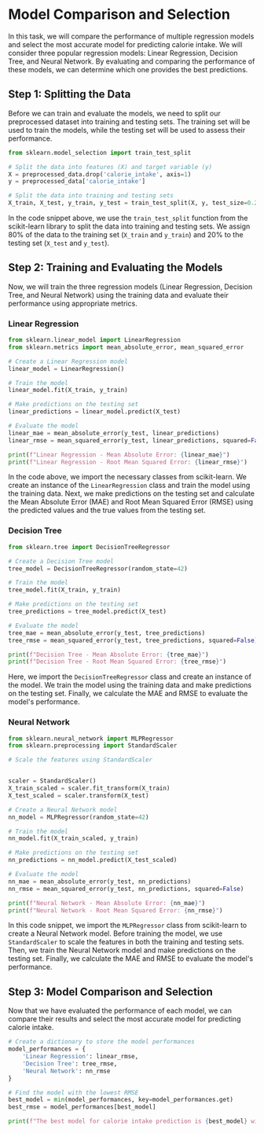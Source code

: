 # Model Comparison and Selection

In this task, we will compare the performance of multiple regression models and select the most accurate model for predicting calorie intake. We will consider three popular regression models: Linear Regression, Decision Tree, and Neural Network. By evaluating and comparing the performance of these models, we can determine which one provides the best predictions.

## Step 1: Splitting the Data

Before we can train and evaluate the models, we need to split our preprocessed dataset into training and testing sets. The training set will be used to train the models, while the testing set will be used to assess their performance.

```python
from sklearn.model_selection import train_test_split

# Split the data into features (X) and target variable (y)
X = preprocessed_data.drop('calorie_intake', axis=1)
y = preprocessed_data['calorie_intake']

# Split the data into training and testing sets
X_train, X_test, y_train, y_test = train_test_split(X, y, test_size=0.2, random_state=42)
```

In the code snippet above, we use the `train_test_split` function from the scikit-learn library to split the data into training and testing sets. We assign 80% of the data to the training set (`X_train` and `y_train`) and 20% to the testing set (`X_test` and `y_test`).

## Step 2: Training and Evaluating the Models

Now, we will train the three regression models (Linear Regression, Decision Tree, and Neural Network) using the training data and evaluate their performance using appropriate metrics.

### Linear Regression

```python
from sklearn.linear_model import LinearRegression
from sklearn.metrics import mean_absolute_error, mean_squared_error

# Create a Linear Regression model
linear_model = LinearRegression()

# Train the model
linear_model.fit(X_train, y_train)

# Make predictions on the testing set
linear_predictions = linear_model.predict(X_test)

# Evaluate the model
linear_mae = mean_absolute_error(y_test, linear_predictions)
linear_rmse = mean_squared_error(y_test, linear_predictions, squared=False)

print(f"Linear Regression - Mean Absolute Error: {linear_mae}")
print(f"Linear Regression - Root Mean Squared Error: {linear_rmse}")
```

In the code above, we import the necessary classes from scikit-learn. We create an instance of the `LinearRegression` class and train the model using the training data. Next, we make predictions on the testing set and calculate the Mean Absolute Error (MAE) and Root Mean Squared Error (RMSE) using the predicted values and the true values from the testing set.

### Decision Tree

```python
from sklearn.tree import DecisionTreeRegressor

# Create a Decision Tree model
tree_model = DecisionTreeRegressor(random_state=42)

# Train the model
tree_model.fit(X_train, y_train)

# Make predictions on the testing set
tree_predictions = tree_model.predict(X_test)

# Evaluate the model
tree_mae = mean_absolute_error(y_test, tree_predictions)
tree_rmse = mean_squared_error(y_test, tree_predictions, squared=False)

print(f"Decision Tree - Mean Absolute Error: {tree_mae}")
print(f"Decision Tree - Root Mean Squared Error: {tree_rmse}")
```

Here, we import the `DecisionTreeRegressor` class and create an instance of the model. We train the model using the training data and make predictions on the testing set. Finally, we calculate the MAE and RMSE to evaluate the model's performance.

### Neural Network

```python
from sklearn.neural_network import MLPRegressor
from sklearn.preprocessing import StandardScaler

# Scale the features using StandardScaler


scaler = StandardScaler()
X_train_scaled = scaler.fit_transform(X_train)
X_test_scaled = scaler.transform(X_test)

# Create a Neural Network model
nn_model = MLPRegressor(random_state=42)

# Train the model
nn_model.fit(X_train_scaled, y_train)

# Make predictions on the testing set
nn_predictions = nn_model.predict(X_test_scaled)

# Evaluate the model
nn_mae = mean_absolute_error(y_test, nn_predictions)
nn_rmse = mean_squared_error(y_test, nn_predictions, squared=False)

print(f"Neural Network - Mean Absolute Error: {nn_mae}")
print(f"Neural Network - Root Mean Squared Error: {nn_rmse}")
```

In this code snippet, we import the `MLPRegressor` class from scikit-learn to create a Neural Network model. Before training the model, we use `StandardScaler` to scale the features in both the training and testing sets. Then, we train the Neural Network model and make predictions on the testing set. Finally, we calculate the MAE and RMSE to evaluate the model's performance.

## Step 3: Model Comparison and Selection

Now that we have evaluated the performance of each model, we can compare their results and select the most accurate model for predicting calorie intake.

```python
# Create a dictionary to store the model performances
model_performances = {
    'Linear Regression': linear_rmse,
    'Decision Tree': tree_rmse,
    'Neural Network': nn_rmse
}

# Find the model with the lowest RMSE
best_model = min(model_performances, key=model_performances.get)
best_rmse = model_performances[best_model]

print(f"The best model for calorie intake prediction is {best_model} with an RMSE of {best_rmse}.")
```
